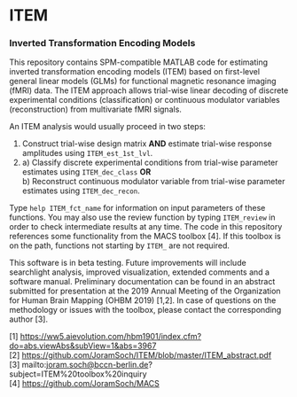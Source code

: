 # ITEM

<h3>Inverted Transformation Encoding Models</h3>

This repository contains SPM-compatible MATLAB code for estimating inverted transformation encoding models (ITEM) based on first-level general linear models (GLMs) for functional magnetic resonance imaging (fMRI) data. The ITEM approach allows trial-wise linear decoding of discrete experimental conditions (classification) or continuous modulator variables (reconstruction) from multivariate fMRI signals.

An ITEM analysis would usually proceed in two steps:
1. Construct trial-wise design matrix <b>AND</b> estimate trial-wise response amplitudes using `ITEM_est_1st_lvl`. <br>
2. a) Classify discrete experimental conditions from trial-wise parameter estimates using `ITEM_dec_class` <b>OR</b> <br>
   b) Reconstruct continuous modulator variable from trial-wise parameter estimates using `ITEM_dec_recon`.

Type `help ITEM_fct_name` for information on input parameters of these functions. You may also use the review function by typing `ITEM_review` in order to check intermediate results at any time. The code in this repository references some functionality from the MACS toolbox [4]. If this toolbox is on the path, functions not starting by `ITEM_` are not required.

This software is in beta testing. Future improvements will include searchlight analysis, improved visualization, extended comments and a software manual. Preliminary documentation can be found in an abstract submitted for presentation at the 2019 Annual Meeting of the Organization for Human Brain Mapping (OHBM 2019) [1,2]. In case of questions on the methodology or issues with the toolbox, please contact the corresponding author [3].

[1] https://ww5.aievolution.com/hbm1901/index.cfm?do=abs.viewAbs&subView=1&abs=3967 <br>
[2] https://github.com/JoramSoch/ITEM/blob/master/ITEM_abstract.pdf <br>
[3] mailto:joram.soch@bccn-berlin.de?subject=ITEM%20toolbox%20inquiry <br>
[4] https://github.com/JoramSoch/MACS <br>
